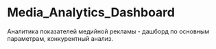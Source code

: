 # Media_Analytics_Dashboard
Аналитика показателей медийной рекламы - дашборд по основным параметрам, конкурентный анализ.
